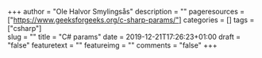 +++
author = "Ole Halvor Smylingsås"
description = ""
pageresources = ["https://www.geeksforgeeks.org/c-sharp-params/"]
categories = []
tags = ["csharp"]     
slug = ""
title = "C# params"
date = 2019-12-21T17:26:23+01:00
draft = "false"
featuretext = ""
featureimg = ""
comments = "false"
+++
<!--more-->